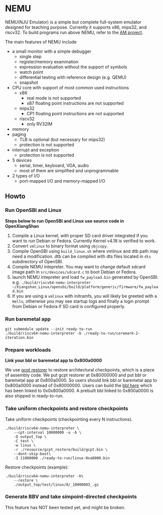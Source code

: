 # NEMU
NEMU(NJU Emulator) is a simple but complete full-system emulator designed for teaching purpose.
Currently it supports x86, mips32, and riscv32.
To build programs run above NEMU, refer to the [AM project](https://github.com/NJU-ProjectN/abstract-machine).

The main features of NEMU include
* a small monitor with a simple debugger
  * single step
  * register/memory examination
  * expression evaluation without the support of symbols
  * watch point
  * differential testing with reference design (e.g. QEMU)
  * snapshot
* CPU core with support of most common used instructions
  * x86
    * real mode is not supported
    * x87 floating point instructions are not supported
  * mips32
    * CP1 floating point instructions are not supported
  * riscv32
    * only RV32IM
* memory
* paging
  * TLB is optional (but necessary for mips32)
  * protection is not supported
* interrupt and exception
  * protection is not supported
* 5 devices
  * serial, timer, keyboard, VGA, audio
  * most of them are simplified and unprogrammable
* 2 types of I/O
  * port-mapped I/O and memory-mapped I/O

## Howto

### Run OpenSBI and Linux

**Steps below to run OpenSBI and Linux use source code in OpenXiangShan**

1. Compile a Linux kernel, with proper SD card driver integrated if you want to run Debian or Fedora. Currently Kernel v4.18 is verified to work.
2. Convert `vmlinux` to binary format using `objcopy`.
3. Compile OpenSBI using `build_linux.sh` where vmlinux and dtb path may need a modification. dtb can be compiled with dts files located in `dts` subdirectory of OpenSBI.
4. Compile NEMU intepreter. You may want to change default sdcard image path in `src/devices/sdcard.c` to boot Debian or Fedora.
5. launch NEMU intepreter and load `fw_payload.bin` generated by OpenSBI. e.g. `./build/riscv64-nemu-interpreter ~/Xiangshan_Linux/opensbi/build/platform/generic/firmware/fw_payload.bin`
6. If you are using a `vmlinux` with initramfs, you will likely be greeted with a `Hello`, otherwise you may see startup logs and finally a login prompt from Debian or Fedora if SD card is configured properly.

### Run baremetal app

```
git submodule update --init ready-to-run
./build/riscv64-nemu-interpreter -b ./ready-to-run/coremark-2-iteration.bin
```

### Prepare workloads

**Link your bbl or baremetal app to 0x800a0000**

We use [gcpt restorer](https://github.com/OpenXiangShan/NEMU/tree/master/resource/gcpt_restore)
to restore architectural checkpoints, which is a piece of assembly code.
We put gcpt restorer at 0x80000000 and put bbl or baremetal app at 0x800a0000.
So users should link bbl or baremetal app to 0x800a0000 instead of 0x80000000.
Users can build the [bbl here](https://github.com/OpenXiangShan/riscv-pk/commits/noop-take-cpt) which has been linked to 0x0x800a0000.
A prebuilt bbl linked to 0x800a0000 is also shipped in ready-to-run.

### Take uniform checkpoints and restore checkpoints

Take uniform checkpoints (checkpointing every N instructions).

```shell
./build/riscv64-nemu-interpreter \
    --cpt-interval 10000000 -u -b \
    -D output_top \
    -C test \
    -w linux \
    -r ./resource/gcpt_restore/build/gcpt.bin \
    --dont-skip-boot\
    -I 11000000 ./ready-to-run/linux-0xa0000.bin
```

Restore checkpoints (example):
```shell
./build/riscv64-nemu-interpreter -b\
    --restore \
    ./output_top/test/linux/0/_10000003_.gz
```

### Generate BBV and take simpoint-directed checkpoints

This feature has NOT been tested yet, and might be broken.
